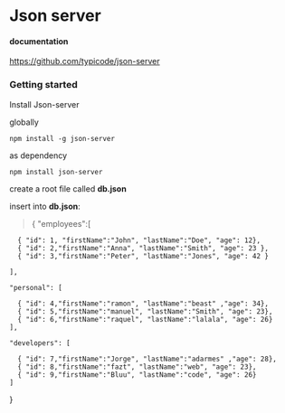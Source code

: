 # Json server
#### documentation
https://github.com/typicode/json-server

### Getting started

Install Json-server

globally


```
npm install -g json-server
```

as dependency

```
npm install json-server
```
create a root file called **db.json**


insert into **db.json**:
> {
	"employees":[

	  { "id": 1, "firstName":"John", "lastName":"Doe", "age": 12},
	  { "id": 2,"firstName":"Anna", "lastName":"Smith", "age": 23 },
	  { "id": 3,"firstName":"Peter", "lastName":"Jones", "age": 42 }

	],

	"personal": [

	  { "id": 4,"firstName":"ramon", "lastName":"beast" ,"age": 34},
	  { "id": 5,"firstName":"manuel", "lastName":"Smith", "age": 23},
	  { "id": 6,"firstName":"raquel", "lastName":"lalala", "age": 26}
	],

	"developers": [

	  { "id": 7,"firstName":"Jorge", "lastName":"adarmes" ,"age": 28},
	  { "id": 8,"firstName":"fazt", "lastName":"web", "age": 23},
	  { "id": 9,"firstName":"Bluu", "lastName":"code", "age": 26}
	]


}







